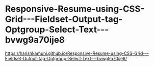 # Responsive-Resume-using-CSS-Grid---Fieldset-Output-tag-Optgroup-Select-Text---bvwg9a70ije8
https://harishkamuni.github.io/Responsive-Resume-using-CSS-Grid---Fieldset-Output-tag-Optgroup-Select-Text---bvwg9a70ije8/

